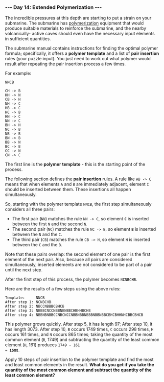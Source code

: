 ### --- Day 14: Extended Polymerization ---

The incredible pressures at this depth are starting to put a strain on your
submarine. The submarine has [polymerization](https://en.wikipedia.org/wiki/Polymerization) equipment that would produce
suitable materials to reinforce the submarine, and the nearby volcanically-
active caves should even have the necessary input elements in sufficient
quantities.

The submarine manual contains instructions for finding the optimal polymer
formula; specifically, it offers a **polymer template** and a list of **pair
insertion** rules (your puzzle input). You just need to work out what polymer
would result after repeating the pair insertion process a few times.

For example:

```
NNCB

CH -> B
HH -> N
CB -> H
NH -> C
HB -> C
HC -> B
HN -> C
NN -> C
BH -> H
NC -> B
NB -> B
BN -> B
BB -> N
BC -> B
CC -> N
CN -> C
```

The first line is the **polymer template** - this is the starting point of the
process.

The following section defines the **pair insertion** rules. A rule like `AB -> C`
means that when elements `A` and `B` are immediately adjacent, element `C` should
be inserted between them. These insertions all happen simultaneously.

So, starting with the polymer template `NNCB`, the first step simultaneously
considers all three pairs:

- The first pair (`NN`) matches the rule `NN -> C`, so element **`C`** is inserted
  between the first `N` and the second `N`.
- The second pair (`NC`) matches the rule `NC -> B`, so element **`B`** is
  inserted between the `N` and the `C`.
- The third pair (`CB`) matches the rule `CB -> H`, so element **`H`** is inserted
  between the `C` and the `B`.

Note that these pairs overlap: the second element of one pair is the first
element of the next pair. Also, because all pairs are considered
simultaneously, inserted elements are not considered to be part of a pair
until the next step.

After the first step of this process, the polymer becomes <code>N<b>C</b>N<b>B</b>C<b>H</b>B</code>.

Here are the results of a few steps using the above rules:

```
Template:     NNCB
After step 1: NCNBCHB
After step 2: NBCCNBBBCBHCB
After step 3: NBBBCNCCNBBNBNBBCHBHHBCHB
After step 4: NBBNBNBBCCNBCNCCNBBNBBNBBBNBBNBBCBHCBHHNHCBBCBHCB
```

This polymer grows quickly. After step 5, it has length 97; After step 10,
it has length 3073. After step 10, `B` occurs 1749 times, `C` occurs 298 times,
`H` occurs 161 times, and `N` occurs 865 times; taking the quantity of the most
common element (`B`, 1749) and subtracting the quantity of the least common
element (`H`, 161) produces <code>1749 - 161 = <b>1588</b></code>.

Apply 10 steps of pair insertion to the polymer template and find the most
and least common elements in the result. **What do you get if you take the
quantity of the most common element and subtract the quantity of the least
common element?**
